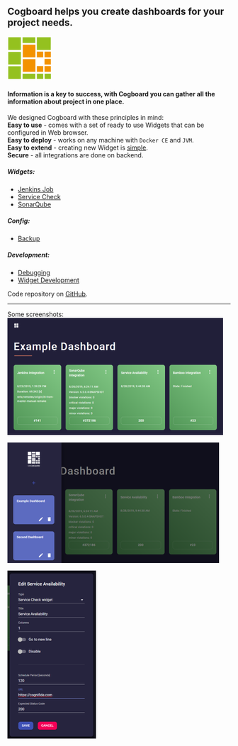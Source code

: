 ## **Cogboard** helps you create dashboards for your project needs.
![logo](./images/logo-small.png)  

#### Information is a key to success, with **Cogboard** you can gather all the information about project in one place.

We designed Cogboard with these principles in mind:  
**Easy to use** - comes with a set of ready to use Widgets that can be configured in Web browser.  
**Easy to deploy** - works on any machine with `Docker CE` and `JVM`.  
**Easy to extend** - creating new Widget is [simple](https://github.com/Cognifide/cogboard/wiki/Widget-development).  
**Secure** - all integrations are done on backend.  

##### Widgets:
* [Jenkins Job](./docs/widgets/jenkins-job/)
* [Service Check](./docs/widgets/service-check/)
* [SonarQube](./docs/widgets/sonarqube/)

##### Config:
* [Backup](/docs/config/backup/)

##### Development:
* [Debugging](/docs/development/debugging/)
* [Widget Development](/docs/development/development/)


Code repository on [GitHub](https://github.com/Cognifide/cogboard).

---
Some screenshots:  
![screen1](./images/screen1.png)  
  
![screen2](./images/screen2.png)  
  
![screen3](./images/screen3.png)